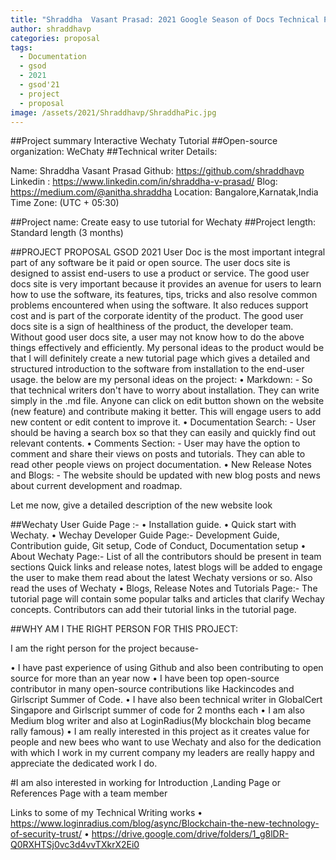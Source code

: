 ```yaml
---
title: "Shraddha  Vasant Prasad: 2021 Google Season of Docs Technical Proposal"
author: shraddhavp
categories: proposal
tags:
  - Documentation
  - gsod
  - 2021
  - gsod'21
  - project
  - proposal
image: /assets/2021/Shraddhavp/ShraddhaPic.jpg
---
```


##Project summary
Interactive Wechaty Tutorial
##Open-source organization:
WeChaty
##Technical writer Details:


Name:                                    Shraddha Vasant  Prasad
Github:                                  https://github.com/shraddhavp
Linkedin :                               https://www.linkedin.com/in/shraddha-v-prasad/
Blog:                                    https://medium.com/@anitha.shraddha
Location:                                Bangalore,Karnatak,India
Time Zone:                               (UTC + 05:30) 
 

##Project name:
Create easy to use tutorial for Wechaty 
##Project length:
Standard length (3 months)

##PROJECT PROPOSAL GSOD 2021
User Doc is the most important integral part of any software be it paid or open source. The user docs site is designed to assist end-users to use a product or service. The good user docs site is very important because it provides an avenue for users to learn how to use the software, its features, tips, tricks and also resolve common problems encountered when using the software. It also reduces support cost and is part of the corporate identity of the product. The good user docs site is a sign of healthiness of the product, the developer team. Without good user docs site, a user may not know how to do the above things effectively and efficiently.
My personal ideas to the product would be that I will definitely create a new tutorial page which gives a detailed and structured introduction to the software from installation to the end-user usage.
the below are my personal ideas on the project:
•	Markdown: - So that technical writers don't have to worry about installation. They can write simply in the .md file. Anyone can click on edit button shown on the website (new feature) and contribute making it better. This will engage users to add new content or edit content to improve it.
•	Documentation Search: - User should be having a search box so that they can easily and quickly find out relevant contents.
•	Comments Section: - User may have the option to comment and share their views on posts and tutorials. They can able to read other people views on project documentation.
•	New Release Notes and Blogs: - The website should be updated with new blog posts and news about current development and roadmap.

Let me now, give a detailed description of the new website look

##Wechaty User Guide Page :-
•	Installation guide.
•	Quick start with Wechaty.
• Wechay Developer Guide Page:-
Development Guide, Contribution guide, Git setup, Code of Conduct, Documentation setup
• About Wechaty Page:-
List of all the contributors should be present in team sections Quick links and release notes, latest blogs will be added to engage the user to make them read about the latest Wechaty versions or so. Also read the uses of Wechaty
• Blogs, Release Notes and Tutorials Page:-
 The tutorial page will contain some popular talks and articles that clarify Wechay concepts. Contributors can add their tutorial links in the tutorial page.

##WHY AM I THE RIGHT PERSON FOR THIS PROJECT:

I am the right person for the project because-

•	I have past experience of using Github and also been contributing to open source for more than an year now
•	I have been top open-source contributor in many open-source contributions like Hackincodes and Girlscript Summer of Code.
•	I have also been technical writer in GlobalCert Singapore and Girlscript summer of code for 2 months each 
•	I am also Medium blog writer and also at LoginRadius(My blockchain blog became rally famous)
•	I am really interested in this project as it creates value for people and new bees who want to use Wechaty and also for the dedication with which I work in my current company my leaders are really happy and appreciate the dedicated work I do.

#I am also interested in working for Introduction ,Landing Page or References Page with a team member



Links to some of my Technical Writing works 
• https://www.loginradius.com/blog/async/Blockchain-the-new-technology-of-security-trust/
• https://drive.google.com/drive/folders/1_g8lDR-Q0RXHTSj0vc3d4vvTXkrX2Ei0
